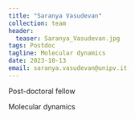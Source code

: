 ```yaml
---
title: "Saranya Vasudevan"
collection: team
header:
  teaser: Saranya_Vasudevan.jpg 
tags: Postdoc 
tagline: Molecular dynamics 
date: 2023-10-13
email: saranya.vasudevan@unipv.it 
---
```


Post-doctoral fellow

Molecular dynamics
